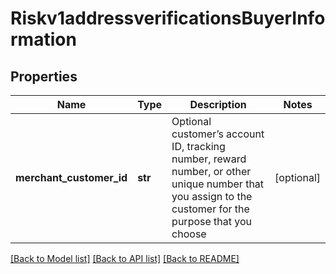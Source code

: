 # Riskv1addressverificationsBuyerInformation

## Properties
Name | Type | Description | Notes
------------ | ------------- | ------------- | -------------
**merchant_customer_id** | **str** | Optional customer’s account ID, tracking number, reward number, or other unique number that you assign to the customer for the purpose that you choose  | [optional] 

[[Back to Model list]](../README.md#documentation-for-models) [[Back to API list]](../README.md#documentation-for-api-endpoints) [[Back to README]](../README.md)


